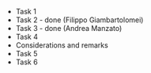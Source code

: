 - Task 1 
- Task 2 - done (Filippo Giambartolomei)
- Task 3 - done (Andrea Manzato)
- Task 4 
- Considerations and remarks
- Task 5 
- Task 6
